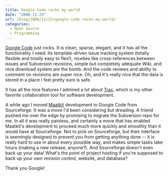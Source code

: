 ```yaml
---
title: Google Code rocks my world
date: "2008-11-23"
url: /blog/2008/11/23/google-code-rocks-my-world/
categories:
  - Open Source
  - Programming
---
```

[Google Code](http://code.google.com/) just rocks. It is clean, sparse, elegant, and it has all the functionality I need. Its template-driven issue tracking system (totally flexible and totally easy to flex!), niceties like cross-references between issues and Subversion revisions, simple but completely adequate Wiki, and nice download system are the bomb. And the code reviews and ability to comment on revisions are super nice. Oh, and it's really nice that the data is stored in a place I feel pretty sure is safe.

It has all the nice features I admired a lot about [Trac](http://trac.edgewall.org/), which is my other favorite collaboration tool for software development.

A while ago I moved [Maatkit](http://www.maatkit.org/) development to Google Code from Sourceforge. It was a move I'd been considering but dreading. A friend pushed me over the edge by promising to migrate the Subversion repo for me. In all it was really painless, and certainly a move that has enabled Maatkit's development to proceed much more quickly and smoothly than it would have at Sourceforge. Not to pick on Sourceforge, but their interface is seemingly designed to prevent you from getting anything done -- it is really hard to use in about every possible way, and makes simple tasks take hours (making a new release, anyone?). And Sourceforge doesn't even back up your data! What's the point of project hosting if you're supposed to back up your own revision control, website, and database?

Thank you Google!


